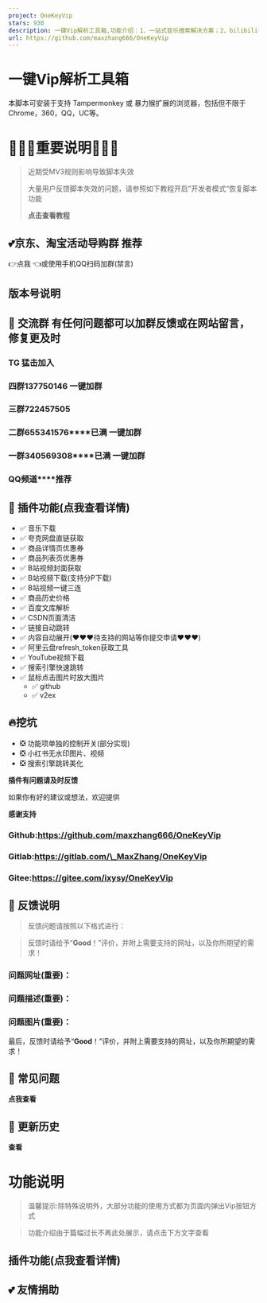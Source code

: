 ```yaml
---
project: OneKeyVip
stars: 930
description: 一键Vip解析工具箱,功能介绍：1、一站式音乐搜索解决方案；2、bilibili视频封面获取；3、bilibili视频下载；4、商品历史价格展示(一次性告别虚假降价)；5、优惠券查询；6、CSDN界面清理(复制解锁)
url: https://github.com/maxzhang666/OneKeyVip
---
```


一键Vip解析工具箱
==========

本脚本可安装于支持 Tampermonkey 或 暴力猴扩展的浏览器，包括但不限于Chrome，360，QQ，UC等。

🤩🤩🤩重要说明🤩🤩🤩
================

> 近期受MV3规则影响导致脚本失效
> 
> 大量用户反馈脚本失效的问题，请参照如下教程开启”开发者模式“恢复脚本功能
> 
> **点击查看教程**

💕京东、淘宝活动导购群 推荐
---------------

👉点我 👈或使用手机QQ扫码加群(禁言)

版本号说明
-----

💩 交流群 **有任何问题都可以加群反馈或在网站留言，修复更及时**
-----------------------------------

### TG 猛击加入

### 四群**137750146** **一键加群**

### 三群**722457505**

### 二群**655341576****已满** **一键加群**

### 一群**340569308****已满** **一键加群**

### **QQ频道****推荐**

🔧 插件功能(点我查看详情)
---------------

-   ✅ 音乐下载
-   ✅ 夸克网盘直链获取
-   ✅ 商品详情页优惠券
-   ✅ 商品列表页优惠券
-   ✅ B站视频封面获取
-   ✅ B站视频下载(支持分P下载)
-   ✅ B站视频一键三连
-   ✅ 商品历史价格
-   ✅ 百度文库解析
-   ✅ CSDN页面清洁
-   ✅ 链接自动跳转
-   ✅ 内容自动展开(❤️❤️❤️待支持的网站等你提交申请❤️❤️❤️)
-   ✅ 阿里云盘refresh\_token获取工具
-   ✅ YouTube视频下载
-   ✅ 搜索引擎快速跳转
-   ✅ 鼠标点击图片时放大图片
    -   ✅ github
    -   ✅ v2ex

🔥挖坑
----

-   ❎ 功能项单独的控制开关(部分实现)
-   ❎ 小红书无水印图片、视频
-   ❎ 搜索引擎跳转美化

**插件有问题请及时反馈**

如果你有好的建议或想法，欢迎提供

**感谢支持**

### Github:https://github.com/maxzhang666/OneKeyVip

### Gitlab:https://gitlab.com/\_MaxZhang/OneKeyVip

### Gitee:https://gitee.com/ixysy/OneKeyVip

📜 反馈说明
-------

> 反馈问题请按照以下格式进行：

> 反馈时请给予“**Good**！”评价，并附上需要支持的网址，以及你所期望的需求！

### 问题网址(**重要**)：

### 问题描述(**重要**)：

### 问题图片(**重要**)：

最后，反馈时请给予“**Good**！”评价，并附上需要支持的网址，以及你所期望的需求！

📖 常见问题
-------

**点我查看**

🔔 更新历史
-------

**查看**

功能说明
====

> 温馨提示:除特殊说明外，大部分功能的使用方式都为页面内弹出Vip按钮方式

> 功能介绍由于篇幅过长不再此处展示，请点击下方文字查看

插件功能(点我查看详情)
------------

💕 友情捐助
-------
